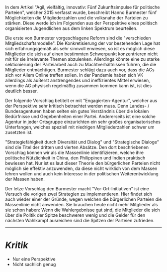 In dem Artikel "Agil, vielfältig, innovativ: Fünf Zukunftsimpulse für politische Parteien", welcher 2015 verfasst wurde, beschreibt Hanno Burmester fünf Möglichkeiten die Mitgliederzahlen und die volksnahe der Parteien zu stärken. Diese werde ich im Folgenden aus der Perspektive eines politisch organisierten Jugendlichen aus dem linken Spektrum beurteilen.

Die erste von Burmester vorgeschlagene Reform sind die "verschieden Mitgliedschaftsmodelle". Die Konkretisierung der vor bestehenden Lage hat sich erfahrungsgemäß als sehr sinnvoll erwiesen, so ist es möglich diese Mitglieder die sich auf einen bestimmten Schwerpunkt konzentrieren nicht mit für sie irrelevante Themen abzulenken. Allerdings könnte eine zu starke sektionierung der Parteiarbeit auch zu Machtverhältnissen führen, die die Mitglieder entmächtigen. 
Burmester schlägt dazu auch vor, dass die AGs sich vor Allem Online treffen sollen. In der Pandemie haben sich VK allerdings als äußerst anstrengendes und ineffizientes Mittel erwiesen, wenn die AG physisch regelmäßig zusammen kommen kann ist, ist dies deutlich besser.

Der folgende Vorschlag betitelt er mit "Engagierten-Agentur", welcher aus der Perspektive sehr kritisch betrachtet werden muss. Denn Landes- / Bundesagenturen haben selten ein gutes Verständnis über die lokalen Bedürfnisse und Gegebenheiten einer Partei. Andererseits ist eine solche Agentur in jeder Ortsgruppe einzurichten ein sehr großes organisatorisches Unterfangen, welches speziell mit niedrigen Mitgliederzahlen schwer um zusetzten ist.

"Strategiefähigkeit durch Diversität und Dialog" und "Strategische Dialoge" sind die Titel der dritten und vierten Absätze. Den dort beschriebenen Vorschlag können wir als die Massenlinie identifizieren, welche ihre politische Nützlichkeit in China, den Philippinen und Indien praktisch bewiesen hat. Nur ist es laut dieser Theorie den bürgerlichen Parteien nicht möglich sie effektiv anzuwenden, da diese nicht wirklich von dem Massen lehren wollen und auch kein Interesse in der politischen Weiterentwicklung der Massen haben.

Der letze Vorschlag den Burmester macht "Vor-Ort-Initiativen" ist eine Versuch die vorigen zwei Strategien zu implementieren. Hier findet sich auch wieder einer der Gründe, wegen welchen die bürgerlichen Parteien die Massenlinie nicht anwenden. Sie brauchen heute nicht mehr Mitglieder als sie schon haben: Wenn die Wahlergebnisse gut sind, die Mitglieder die sich über die Politik der Spitze beschweren wenig und die Gelder für den nächsten Wahlkampf ausreichen sind die Spitzen der Parteien zufrieden.  

---
# *Kritik*
+ Nur eine Perspektive
+ Nicht sachlich genug


